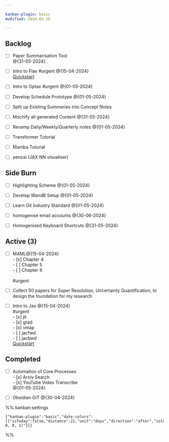 ```yaml
---

kanban-plugin: basic
modified: 2024-03-26

---
```


## Backlog

- [ ] Paper Summarisation Tool<br>@{31-05-2024}
- [ ] Intro to Flax #urgent @{15-04-2024}<br>[Quickstart](https://flax.readthedocs.io/en/latest/)
- [ ] Intro to Optax #urgent @{01-05-2024}
- [ ] Develop Schedule Prototype @{01-05-2024}
- [ ] Split up Existing Summaries into Concept Notes
- [ ] Mochify all generated Content @{31-05-2024}
- [ ] Revamp Daily/Weekly/Quarterly notes @{01-05-2024}
- [ ] Transformer Tutorial
- [ ] Mamba Tutorial
- [ ] penzai (JAX NN visualiser)


## Side Burn

- [ ] Highlighting Scheme @{01-05-2024}
- [ ] Develop WandB Setup @{01-05-2024}
- [ ] Learn Git Industry Standard @{01-05-2024}
- [ ] homogenise email accounts @{30-06-2024}
- [ ] Homogenised Keyboard Shortcuts @{31-05-2024}


## Active (3)

- [ ] M4ML@{15-04-2024}<br>- [x] Chapter 4<br>- [ ] Chapter 5<br>- [ ] Chapter 6<br><br>#urgent
- [ ] Collect 50 papers for Super Resolution, Uncertainty Quantification, to design the foundation for my research
- [ ] Intro to Jax @{15-04-2024}<br>#urgent<br>- [x] jit<br>- [x] grad<br>- [x] vmap<br>- [ ] jacfwd<br>- [ ] jacbwd<br>[Quickstart](https://jax.readthedocs.io/en/latest/notebooks/quickstart.html)


## Completed

- [ ] Automation of Core Processes<br>- [x] Arxiv Search<br>- [x] YouTube Video Transcribe<br>@{01-05-2024}
- [ ] Obsidian GIT @{30-04-2024}




%% kanban:settings
```
{"kanban-plugin":"basic","date-colors":[{"isToday":false,"distance":21,"unit":"days","direction":"after","color":"rgba(255, 0, 0, 1)"}]}
```
%%